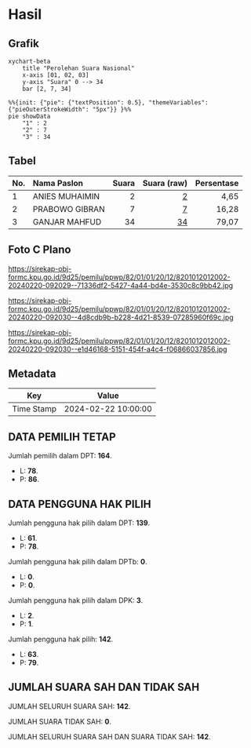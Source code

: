 # Hasil

## Grafik

```mermaid
xychart-beta
    title "Perolehan Suara Nasional"
    x-axis [01, 02, 03]
    y-axis "Suara" 0 --> 34
    bar [2, 7, 34]
```

```mermaid
%%{init: {"pie": {"textPosition": 0.5}, "themeVariables": {"pieOuterStrokeWidth": "5px"}} }%%
pie showData
    "1" : 2
    "2" : 7
    "3" : 34
```

## Tabel

| No. | Nama Paslon    | Suara | Suara (raw) | Persentase |
|:--- |:-------------- | -----:| -----------:| ----------:|
| 1   | ANIES MUHAIMIN | 2     | [2][p-1]    | 4,65       |
| 2   | PRABOWO GIBRAN | 7     | [7][p-2]    | 16,28      |
| 3   | GANJAR MAHFUD  | 34    | [34][p-3]   | 79,07      |


[p-1]: https://github.com/gigit-pemilu/pemilu-2024/blob/main/pilpres/hitung-suara/sub/82-maluku-utara/sub/01-halmahera-barat/sub/01-jailolo/sub/2012-idamdehe-gamsungi/sub/002-tps/sub/paslon-1.txt
[p-2]: https://github.com/gigit-pemilu/pemilu-2024/blob/main/pilpres/hitung-suara/sub/82-maluku-utara/sub/01-halmahera-barat/sub/01-jailolo/sub/2012-idamdehe-gamsungi/sub/002-tps/sub/paslon-2.txt
[p-3]: https://github.com/gigit-pemilu/pemilu-2024/blob/main/pilpres/hitung-suara/sub/82-maluku-utara/sub/01-halmahera-barat/sub/01-jailolo/sub/2012-idamdehe-gamsungi/sub/002-tps/sub/paslon-3.txt

## Foto C Plano

https://sirekap-obj-formc.kpu.go.id/9d25/pemilu/ppwp/82/01/01/20/12/8201012012002-20240220-092029--71336df2-5427-4a44-bd4e-3530c8c9bb42.jpg

https://sirekap-obj-formc.kpu.go.id/9d25/pemilu/ppwp/82/01/01/20/12/8201012012002-20240220-092030--4d8cdb9b-b228-4d21-8539-07285960f69c.jpg

https://sirekap-obj-formc.kpu.go.id/9d25/pemilu/ppwp/82/01/01/20/12/8201012012002-20240220-092030--e1d46168-5151-454f-a4c4-f06866037856.jpg


## Metadata

| Key        | Value               |
| ---------- | ------------------- |
| Time Stamp | 2024-02-22 10:00:00 |


## DATA PEMILIH TETAP

Jumlah pemilih dalam DPT: **164**.
 * L: **78**.
 * P: **86**.

## DATA PENGGUNA HAK PILIH

Jumlah pengguna hak pilih dalam DPT: **139**.
 * L: **61**.
 * P: **78**.

Jumlah pengguna hak pilih dalam DPTb: **0**.
 * L: **0**.
 * P: **0**.

Jumlah pengguna hak pilih dalam DPK: **3**.
 * L: **2**.
 * P: **1**.

Jumlah pengguna hak pilih: **142**.
 * L: **63**.
 * P: **79**.

## JUMLAH SUARA SAH DAN TIDAK SAH

JUMLAH SELURUH SUARA SAH: **142**.

JUMLAH SUARA TIDAK SAH: **0**.

JUMLAH SELURUH SUARA SAH DAN SUARA TIDAK SAH: **142**.


